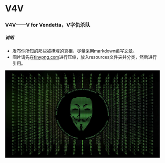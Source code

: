 # V4V
### V4V——V for Vendetta，V字仇杀队
##### 说明
* 发布你所知的那些被掩埋的真相，尽量采用markdown编写文章。
* 图片请先在[tinypng.com](https://tinypng.com)进行压缩，放入resources文件夹并分类，然后进行引用。
  
![](https://github.com/CaptainofV/V4V/blob/master/resources/static_images/shared/V4V.jpg)
